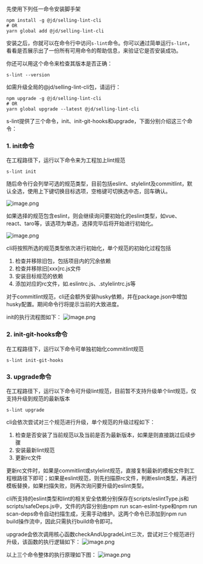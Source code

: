先使用下列任一命令安装脚手架
```shell
npm install -g @jd/selling-lint-cli
# OR
yarn global add @jd/selling-lint-cli
```
安装之后，你就可以在命令行中访问`s-lint`命令。你可以通过简单运行`s-lint`，看看是否展示出了一份所有可用命令的帮助信息，来验证它是否安装成功。

你还可以用这个命令来检查其版本是否正确：
```shell
s-lint --version
```
如需升级全局的@jd/selling-lint-cli包，请运行：

```shell
npm upgrade -g @jd/selling-lint-cli
# OR
yarn global upgrade --latest @jd/selling-lint-cli
```

s-lint提供了三个命令，init、init-git-hooks和upgrade，下面分别介绍这三个命令：

### 1. init命令
在工程路径下，运行以下命令来为工程加上lint规范
```shell
s-lint init
```
随后命令行会列举可选的规范类型，目前包括eslint、stylelint及commitlint，默认全选，使用上下键切换目标选项，空格键可切换选中态，回车确认。

![image.png](https://storage.360buyimg.com/hawley-common/init.jpg)

如果选择的规范包含eslint，则会继续询问要初始化的eslint类型，如vue、react、taro等，该选项为单选，选择完毕后将开始进行初始化。

![image.png](https://storage.360buyimg.com/hawley-common/eslintType.jpg)

cli将按照所选的规范类型依次进行初始化，单个规范的初始化过程包括
1. 检查并移除旧包，包括项目内的冗余依赖
2. 检查并移除旧[xxx]rc.js文件
3. 安装目标规范的依赖
4. 添加对应的rc文件，如.eslintrc.js、.stylelintrc.js等

对于commitlint规范，cli还会额外安装husky依赖，并在package.json中增加husky配置。期间命令行将提示当前的大致进度。

init的执行流程图如下：
![image.png](https://storage.360buyimg.com/hawley-common/init%E6%89%A7%E8%A1%8C%E6%B5%81%E7%A8%8B%E5%9B%BE.jpg)

### 2. init-git-hooks命令
在工程路径下，运行以下命令可单独初始化commitlint规范
```shell
s-lint init-git-hooks
```

### 3. upgrade命令
在工程路径下，运行以下命令可升级lint规范，目前暂不支持升级单个lint规范，仅支持升级到规范的最新版本
```shell
s-lint upgrade
```
cli会依次尝试对三个规范进行升级，单个规范的升级过程如下：
1. 检查是否安装了当前规范以及当前是否为最新版本，如果是则直接跳过后续步骤
2. 安装最新lint规范
3. 更新rc文件

更新rc文件时，如果是commitlint或stylelint规范，直接复制最新的模板文件到工程根路径下即可；如果是eslint规范，则先扫描原rc文件，判断eslint类型，再进行模板替换，如果扫描失败，则再次询问要升级的eslint类型。

cli所支持的eslint类型和lint的相关安全依赖分别保存在scripts/eslintType.js和scripts/safeDeps.js中，文件的内容分别由npm run scan-eslint-type和npm run scan-deps命令自动扫描生成，无需手动维护。这两个命令已添加到npm run build操作流中，因此只需执行build命令即可。

upgrade会依次调用核心函数checkAndUpgradeLint三次，尝试对三个规范进行升级，该函数的执行逻辑如下：
![image.png](https://storage.360buyimg.com/hawley-common/upgrade%E6%89%A7%E8%A1%8C%E6%B5%81%E7%A8%8B.jpg)

以上三个命令整体的执行原理如下图：
![image.png](https://storage.360buyimg.com/hawley-common/s-lint%E6%89%A7%E8%A1%8C%E5%8E%9F%E7%90%86%E5%9B%BE.jpg)